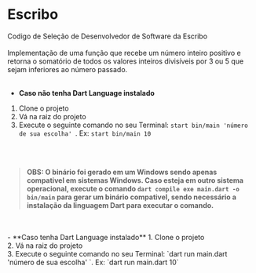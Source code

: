 # Escribo
Codigo de Seleção de Desenvolvedor de Software da Escribo
<br>
<br>
Implementação de uma função que recebe um número inteiro positivo e retorna o somatório de todos os valores inteiros divisíveis por 3 ou 5 que sejam inferiores ao número passado.
<br>
<br>
- **Caso não tenha Dart Language instalado**
1. Clone o projeto<br>
2. Vá na raiz do projeto<br>
3. Execute o seguinte comando no seu Terminal:  `start bin/main 'número de sua escolha' `. Ex: `start bin/main 10` 
<br>
<br>

> **OBS: O binário foi gerado em um Windows sendo apenas compativel em sistemas Windows. Caso esteja em outro sistema operacional, execute o comando `dart compile exe main.dart -o bin/main` para gerar um binário compativel, sendo necessário a instalação da linguagem Dart para executar o comando.**
<br>
<br>
- **Caso tenha Dart Language instalado**
1. Clone o projeto<br>
2. Vá na raiz do projeto<br>
3. Execute o seguinte comando no seu Terminal:  `dart run main.dart 'número de sua escolha' `. Ex: `dart run main.dart 10` 
<br>
<br>



